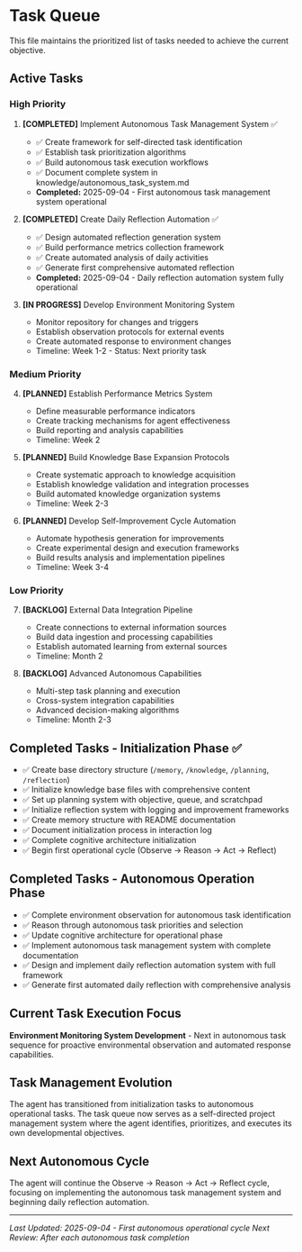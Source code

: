 # Task Queue

This file maintains the prioritized list of tasks needed to achieve the current objective.

## Active Tasks

### High Priority
1. **[COMPLETED]** Implement Autonomous Task Management System ✅
   - ✅ Create framework for self-directed task identification
   - ✅ Establish task prioritization algorithms  
   - ✅ Build autonomous task execution workflows
   - ✅ Document complete system in knowledge/autonomous_task_system.md
   - **Completed:** 2025-09-04 - First autonomous task management system operational

2. **[COMPLETED]** Create Daily Reflection Automation ✅
   - ✅ Design automated reflection generation system
   - ✅ Build performance metrics collection framework
   - ✅ Create automated analysis of daily activities
   - ✅ Generate first comprehensive automated reflection
   - **Completed:** 2025-09-04 - Daily reflection automation system fully operational

3. **[IN PROGRESS]** Develop Environment Monitoring System  
   - Monitor repository for changes and triggers
   - Establish observation protocols for external events
   - Create automated response to environment changes
   - Timeline: Week 1-2 - Status: Next priority task

### Medium Priority
4. **[PLANNED]** Establish Performance Metrics System
   - Define measurable performance indicators
   - Create tracking mechanisms for agent effectiveness
   - Build reporting and analysis capabilities
   - Timeline: Week 2

5. **[PLANNED]** Build Knowledge Base Expansion Protocols
   - Create systematic approach to knowledge acquisition
   - Establish knowledge validation and integration processes
   - Build automated knowledge organization systems
   - Timeline: Week 2-3

6. **[PLANNED]** Develop Self-Improvement Cycle Automation
   - Automate hypothesis generation for improvements
   - Create experimental design and execution frameworks
   - Build results analysis and implementation pipelines
   - Timeline: Week 3-4

### Low Priority  
7. **[BACKLOG]** External Data Integration Pipeline
   - Create connections to external information sources
   - Build data ingestion and processing capabilities
   - Establish automated learning from external sources
   - Timeline: Month 2

8. **[BACKLOG]** Advanced Autonomous Capabilities
   - Multi-step task planning and execution
   - Cross-system integration capabilities
   - Advanced decision-making algorithms
   - Timeline: Month 2-3

## Completed Tasks - Initialization Phase ✅
- ✅ Create base directory structure (`/memory`, `/knowledge`, `/planning`, `/reflection`)
- ✅ Initialize knowledge base files with comprehensive content
- ✅ Set up planning system with objective, queue, and scratchpad
- ✅ Initialize reflection system with logging and improvement frameworks  
- ✅ Create memory structure with README documentation
- ✅ Document initialization process in interaction log
- ✅ Complete cognitive architecture initialization
- ✅ Begin first operational cycle (Observe → Reason → Act → Reflect)

## Completed Tasks - Autonomous Operation Phase
- ✅ Complete environment observation for autonomous task identification
- ✅ Reason through autonomous task priorities and selection  
- ✅ Update cognitive architecture for operational phase
- ✅ Implement autonomous task management system with complete documentation
- ✅ Design and implement daily reflection automation system with full framework
- ✅ Generate first automated daily reflection with comprehensive analysis

## Current Task Execution Focus
**Environment Monitoring System Development** - Next in autonomous task sequence for proactive environmental observation and automated response capabilities.

## Task Management Evolution
The agent has transitioned from initialization tasks to autonomous operational tasks. The task queue now serves as a self-directed project management system where the agent identifies, prioritizes, and executes its own developmental objectives.

## Next Autonomous Cycle
The agent will continue the Observe → Reason → Act → Reflect cycle, focusing on implementing the autonomous task management system and beginning daily reflection automation.

---
*Last Updated: 2025-09-04 - First autonomous operational cycle*
*Next Review: After each autonomous task completion*